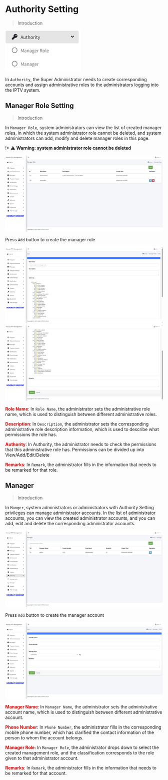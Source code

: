 # Authority Setting

>Introduction

![Authority](_images/19.png) 

In `Authority`, the Super Administrator needs to create corresponding accounts and assign administrative roles to the administrators logging into the IPTV system.

## Manager Role Setting

>Introduction

In `Manager Role`, system administrators can view the list of created manager roles, in which the system administrator role cannot be deleted, and system administrators can add, modify and delete manager roles in this page.

!> :warning: **Warning: system administrator role cannot be deleted**

![Authority - Manager Role](_images/19-1.png) 

Press `Add` button to create the manager role

![Authority - Manager Role-Add1 ](_images/19-2.png ':size=40%') ![Authority - Manager Role-Add2 ](_images/19-3.png ':size=40%')

<font color="red">**Role Name**</font>: In `Role Name`, the administrator sets the administrative role name, which is used to distinguish between different administrative roles.

<font color="red">**Description**</font>: In `Description`, the administrator sets the corresponding administrative role description information, which is used to describe what permissions the role has.

<font color="red">**Authority**</font>: In Authority, the administrator needs to check the permissions that this administrative role has. Permissions can be divided up into View/Add/Edit/Delete

<font color="red">**Remarks**</font>: In `Remark`, the administrator fills in the information that needs to be remarked for that role.

## Manager

>Introduction

In `Manger`, system administrators or administrators with Authority Setting privileges can manage administrator accounts. In the list of administrator accounts, you can view the created administrator accounts, and you can add, edit and delete the corresponding administrator accounts.

![Authority - Manager](_images/19-4.png)

Press `Add` button to create the manager account

![Authority - Manager](_images/19-5.png)

<font color="red">**Manager Name**</font>: In `Manager Name`, the administrator sets the administrative account name, which is used to distinguish between different administrative account.

<font color="red">**Phone Number**</font>: In `Phone Number`, the administrator fills in the corresponding mobile phone number, which has clarified the contact information of the person to whom the account belongs.


<font color="red">**Manager Role**</font>: In `Manager Role`, the administrator drops down to select the created management role, and the classification corresponds to the role given to that administrator account.

<font color="red">**Remarks**</font>: In `Remark`, the administrator fills in the information that needs to be remarked for that account.